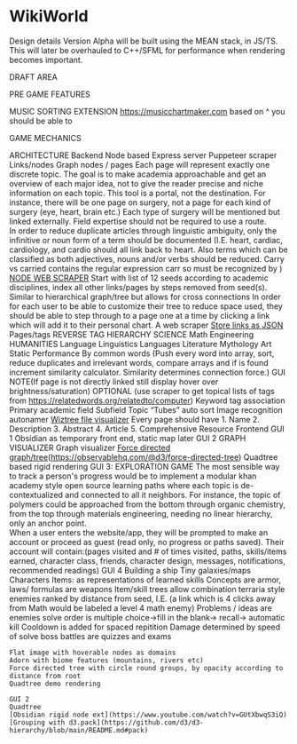 # WikiWorld
Design details
Version Alpha will be built using the MEAN stack, in JS/TS. 
This will later be overhauled to C++/SFML for performance when rendering becomes important.

DRAFT AREA

PRE GAME FEATURES 


MUSIC SORTING EXTENSION
https://musicchartmaker.com
based on ^
you should be able to 

GAME MECHANICS



ARCHITECTURE
Backend
    Node based 
    Express server
    Puppeteer scraper  
    Links/nodes
        Graph nodes / pages
            Each page will represent exactly one discrete topic. The goal is to make academia approachable and get an overview of each major idea, not to give the reader precise and niche information on each topic. This tool is a portal, not the destination. For instance, there will be one page on surgery, not a page for each kind of surgery (eye, heart, brain etc.) Each type of surgery will be mentioned but linked externally. Field expertise should not be required to use a route.  
            In order to reduce duplicate articles through linguistic ambiguity, only the infinitive or noun form of a term should be documented (I.E. heart, cardiac, cardiology, and cardio should all link back to heart. Also terms which can be classified as both adjectives, nouns and/or verbs should be reduced. Carry vs carried contains the regular expression carr so must be recognized by )
        [NODE WEB SCRAPER](http://www.digitalocean.com/community/tutorials/how-to-scrape-a-website-using-node-js-and-puppeteer)
            Start with list of 12 seeds according to academic disciplines, index all other links/pages by steps removed from seed(s). Similar to hierarchical graph/tree but allows for cross connections
            In order for each user to be able to customize their tree to reduce space used, they should be able to step through to a page one at a time by clicking a link which will add it to their personal chart. A web scraper 
        [Store links as JSON](https://stackoverflow.com/questions/43052290/representing-a-graph-in-json)
    Pages/tags
        REVERSE TAG HIERARCHY
        SCIENCE
            Math
            Engineering 
        HUMANITIES
            Language
                Linguistics 
                Languages
                Literature
                    Mythology
            Art 
                Static
                Performance
        By common words (Push every word into array, sort, reduce duplicates and irrelevant words, compare arrays and if is found increment similarity calculator. Similarity determines connection force.)
        GUI NOTE(If page is not directly linked still display hover over brightness/saturation)
        OPTIONAL (use scraper to get topical lists of tags from https://relatedwords.org/relatedto/computer)
        Keyword tag association
            Primary academic field
            Subfield 
            Topic
    “Tubes” auto sort
    Image recognition autonamer 
    [Wiztree file visualizer](https://observablehq.com/@d3/sunburst/2?intent=fork)
    Every page should have 
        1. Name
        2. Description
        3. Abstract 
        4. Article
        5. Comprehensive Resource
Frontend
    GUI 1
        Obsidian as temporary front end, static map later
    GUI 2 GRAPH VISUALIZER 
        Graph visualizer 
            [Force directed graph/tree](https://observablehq.com/@d3/force-directed-graph)(https://observablehq.com/@d3/force-directed-tree)
            Quadtree based rigid rendering
    GUI 3: EXPLORATION GAME
        The most sensible way to track a person's progress would be to implement a modular khan academy style open source learning paths where each topic is de-contextualized and connected to all it neighbors. For instance, the topic of polymers could be approached from the bottom through organic chemistry, from the top through materials engineering, needing no linear hierarchy, only an anchor point.  
        When a user enters the website/app, they will be prompted to make an account or proceed as guest (read only, no progress or paths saved). Their account will contain:(pages visited and # of times visited, paths, skills/items earned, character class, friends, character design, messages, notifications, recommended readings)
    GUI 4
        Building a ship
            Tiny galaxies/maps
            Characters
            Items: as representations of learned skills
                Concepts are armor, laws/ formulas are weapons
                Item/skill trees allow combination terraria style
            enemies ranked by distance from seed, I.E. (a link which is 4 clicks away from Math would be labeled a level 4 math enemy)
                Problems / ideas are enemies
                solve order is  multiple choice→fill in the blank→ recall→ automatic kill
                Cooldown is added for spaced repitition
                Damage determined by speed of solve
                boss battles are quizzes and exams
    
    Flat image with hoverable nodes as domains
    Adorn with biome features (mountains, rivers etc)
    Force directed tree with circle round groups, by opacity according to distance from root
    Quadtree demo rendering
   
    GUI 2 
    Quadtree
    [Obsidian rigid node ext](https://www.youtube.com/watch?v=GUtXbwqS3iQ)
    [Grouping with d3.pack](https://github.com/d3/d3-hierarchy/blob/main/README.md#pack)
